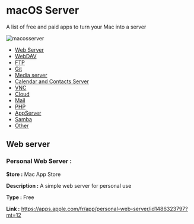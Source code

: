 # macOS Server
A list of free and paid apps to turn your Mac into a server

![macosserver](https://github.com/Enzo-zsh/macos-server/assets/74509560/f3d0f891-4c0b-49b7-b5a7-3708180f8fed)

- [Web Server](#web-server)
- [WebDAV](#webdav)
- [FTP](#FTP)
- [Git](#git)
- [Media server](#media-server)
- [Calendar and Contacts Server](#calendar-contact-server)
- [VNC](#calendar-contact-server)
- [Cloud](#cloud)
- [Mail](#mail)
- [PHP](#PHP)
- [AppServer](#appserver)
- [Samba](#HomeKit)
- [Other](#other)

## Web server

### Personal Web Server :

**Store :**  Mac App Store

**Description :** A simple web server for personal use

**Type :** Free

**Link :** https://apps.apple.com/fr/app/personal-web-server/id1486323797?mt=12
